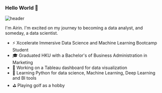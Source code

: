 ### Hello World 👋

![header](https://capsule-render.vercel.app/api?type=rect&color=gradient&height=1)

I'm Airin. I'm excited on my journey to becoming a data analyst, and someday, a data scientist.

  * ⚡ Xccelerate Immersive Data Science and Machine Learning Bootcamp Student
  * 🎓 Graduated HKU with a Bachelor's of Business Administration in Marketing
  * 🔭 Working on a Tableau dashboard for data visualization
  * 🌱 Learning Python for data science, Machine Learning, Deep Learning and BI tools
  * ⛳ Playing golf as a hobby

